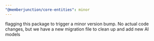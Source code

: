 ```yaml
---
"@memberjunction/core-entities": minor
---
```


flagging this package to trigger a minor version bump. No actual code changes, but we have a new migration file to clean up and add new AI models
